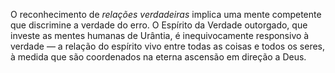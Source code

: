 ﻿O reconhecimento de *relações verdadeiras* implica uma mente competente que discrimine a verdade do erro. O Espírito da Verdade outorgado, que investe as mentes humanas de Urântia, é inequivocamente responsivo à verdade — a relação do espírito vivo entre todas as coisas e todos os seres, à medida que são coordenados na eterna ascensão em direção a Deus.
